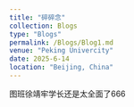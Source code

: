 ```yaml
---
title: "碎碎念"
collection: Blogs
type: "Blogs"
permalink: /Blogs/Blog1.md
venue: "Peking Univercity"
date: 2025-6-14
location: "Beijing, China"
---
```

图班徐靖牢学长还是太全面了666
